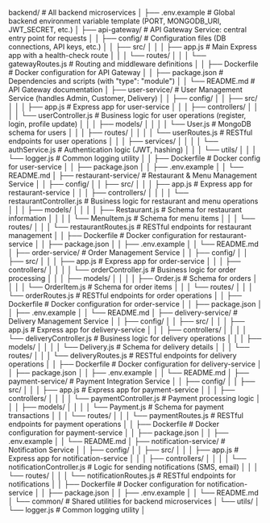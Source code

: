 backend/                                        # All backend microservices
│   ├── .env.example                                # Global backend environment variable template (PORT, MONGODB_URI, JWT_SECRET, etc.)
│   ├── api-gateway/                                # API Gateway Service: central entry point for requests
│   │   ├── config/                                 # Configuration files (DB connections, API keys, etc.)
│   │   ├── src/
│   │   │   ├── app.js                              # Main Express app with a health-check route
│   │   │   └── routes/
│   │   │       └── gatewayRoutes.js                # Routing and middleware definitions
│   │   ├── Dockerfile                              # Docker configuration for API Gateway
│   │   ├── package.json                            # Dependencies and scripts (with "type": "module")
│   │   └── README.md                               # API Gateway documentation
│   ├── user-service/                               # User Management Service (handles Admin, Customer, Delivery)
│   │   ├── config/
│   │   ├── src/
│   │   │   ├── app.js                              # Express app for user-service
│   │   │   ├── controllers/
│   │   │   │   └── userController.js               # Business logic for user operations (register, login, profile update)
│   │   │   ├── models/
│   │   │   │   └── User.js                         # MongoDB schema for users
│   │   │   ├── routes/
│   │   │   │   └── userRoutes.js                   # RESTful endpoints for user operations
│   │   │   ├── services/
│   │   │   │   └── authService.js                  # Authentication logic (JWT, hashing)
│   │   │   └── utils/
│   │   │       └── logger.js                       # Common logging utility
│   │   ├── Dockerfile                              # Docker config for user-service
│   │   ├── package.json
│   │   ├── .env.example
│   │   └── README.md
│   ├── restaurant-service/                         # Restaurant & Menu Management Service
│   │   ├── config/
│   │   ├── src/
│   │   │   ├── app.js                              # Express app for restaurant-service
│   │   │   ├── controllers/
│   │   │   │   └── restaurantController.js         # Business logic for restaurant and menu operations
│   │   │   ├── models/
│   │   │   │   ├── Restaurant.js                   # Schema for restaurant information
│   │   │   │   └── MenuItem.js                       # Schema for menu items
│   │   │   └── routes/
│   │   │       └── restaurantRoutes.js             # RESTful endpoints for restaurant management
│   │   ├── Dockerfile                              # Docker configuration for restaurant-service
│   │   ├── package.json
│   │   ├── .env.example
│   │   └── README.md
│   ├── order-service/                              # Order Management Service
│   │   ├── config/
│   │   ├── src/
│   │   │   ├── app.js                              # Express app for order-service
│   │   │   ├── controllers/
│   │   │   │   └── orderController.js              # Business logic for order processing
│   │   │   ├── models/
│   │   │   │   ├── Order.js                        # Schema for orders
│   │   │   │   └── OrderItem.js                    # Schema for order items
│   │   │   └── routes/
│   │   │       └── orderRoutes.js                  # RESTful endpoints for order operations
│   │   ├── Dockerfile                              # Docker configuration for order-service
│   │   ├── package.json
│   │   ├── .env.example
│   │   └── README.md
│   ├── delivery-service/                           # Delivery Management Service
│   │   ├── config/
│   │   ├── src/
│   │   │   ├── app.js                              # Express app for delivery-service
│   │   │   ├── controllers/
│   │   │   │   └── deliveryController.js           # Business logic for delivery operations
│   │   │   ├── models/
│   │   │   │   └── Delivery.js                     # Schema for delivery details
│   │   │   └── routes/
│   │   │       └── deliveryRoutes.js               # RESTful endpoints for delivery operations
│   │   ├── Dockerfile                              # Docker configuration for delivery-service
│   │   ├── package.json
│   │   ├── .env.example
│   │   └── README.md
│   ├── payment-service/                            # Payment Integration Service
│   │   ├── config/
│   │   ├── src/
│   │   │   ├── app.js                              # Express app for payment-service
│   │   │   ├── controllers/
│   │   │   │   └── paymentController.js            # Payment processing logic
│   │   │   ├── models/
│   │   │   │   └── Payment.js                      # Schema for payment transactions
│   │   │   └── routes/
│   │   │       └── paymentRoutes.js                # RESTful endpoints for payment operations
│   │   ├── Dockerfile                              # Docker configuration for payment-service
│   │   ├── package.json
│   │   ├── .env.example
│   │   └── README.md
│   ├── notification-service/                       # Notification Service
│   │   ├── config/
│   │   ├── src/
│   │   │   ├── app.js                              # Express app for notification-service
│   │   │   ├── controllers/
│   │   │   │   └── notificationController.js       # Logic for sending notifications (SMS, email)
│   │   │   └── routes/
│   │   │       └── notificationRoutes.js           # RESTful endpoints for notifications
│   │   ├── Dockerfile                              # Docker configuration for notification-service
│   │   ├── package.json
│   │   ├── .env.example
│   │   └── README.md
│   └── common/                                     # Shared utilities for backend microservices
│       └── utils/
│           └── logger.js                           # Common logging utility
│